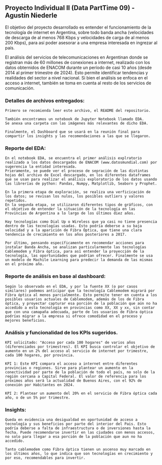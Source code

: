 ## Proyecto Individual II (Data PartTime 09) - Agustín Niederle

 El objetivo del proyecto desarrollado es entender el funcionamiento de la tecnología de internet en Argentina, sobre todo banda ancha (velocidades de descarga de al menos 768 Kbps y velocidades de carga de al menos 200 Kbps), para así poder asesorar a una empresa interesada en ingrezar al país.

 El análisis del servicios de telecomunicaciones en Argentinan donde se registran más de 60 millones de conexiones a internet, realizado con los datos obternidos de ENACOM durante un período de casi 10 años (desde 2014 al primer trimestre de 2024). Esto permite identificar tendencias y realidades del sector a nivel nacional. Si bien el análisis se enfoca en el acceso a internet, también se toma en cuenta al resto de los servicios de comunicación.

### Detalles de archivos entregados:

    Primero se recomienda leer este archivo, el README del repositorio.
    
    También encontramos un notebook de Jupyter Notebook llamado EDA. 
    Se anexa una carpeta con las imágenes más relevantes de dicho EDA. 
    
    Finalmente, el Dashboard que se usará en la reunión final para compartir los insights y las recomendaciones a las que se llegaron. 

### Reporte del EDA:

    En el notebook EDA, se encuentra el primer análisis explratorio realizado a los datos descargados de ENACOM (www.datosmundial.com) por sugerencia la entidad interesada.
    Prieramente, se puede ver el proceso de sepración de las distintas hojas del archivo de Excel descargado, en los diferentes dataframes que se usan para realizar el análisis exploratorio de los datos usando las librerías de python: Pandas, Numpy, Matplotlib, Seaborn y Prophet.
    
    En la primera etapa de exploración, se realiza una verficicación de los datos; se revisan los nulos, los posibles outliers y valores repetidos. 
    En la segunda etapa, se utilizaron diferentes tipos de gráficos, con el objetivo de entender la situación de la tecnología en las Provincias de Argentina a lo largo de los últimos diez años.

    Hay tecnologías como Dial Up o Wireless que ya casi no tiene presencia dentro de las tecnologías usadas. Esto podría deberse a su baja velocidad y a la aparición de Fibra Óptica, que tiene una clara tendencia de crecimiento en los años posteriores a 2017.

    Por último, pensando específicamente en recomendar acciones para instalar Banda Ancha, se analizan particularmente las tecnologías Cablemodem y Fibra óptica, para así entender la proyección de la tecnología, las oportunidades que podrían ofrecer. Finalmente se usa un modelo de Machile Learning para predecir la demanda de las mismas en el próximo año. 


### Reporte de análisis en base al dashboard:

    Según lo observado en el EDA, y por la fuente XX (o por casos similares) podemos anticipar que la tecnología Cablemodem migrará por Fibra óptica al menos parcialmente. Esto permite tener en cuenta a los posibles usuarios actuales de Cablemodem, además de los de Fibra óptica, y proyectar capturar esa porción de la población que aún no ha accedido a esta tecnología en provincias como XX, XX y xx, sin contar que con una camapaña adecuada, parte de los usuarios de Fibra óptica podrías migrar a la empresa si ofrece comodidad en el proceso y mejores beneficios.

### Análisis y funcionalidad de los KPIs sugeridos.

    KPI solicitado: "Acceso por cada 100 hogares" de varios años (diferenciados por trimestres). El KPI busca controlar el objetivo de  aumento en un 2% del acceso al servicio de internet por trimestre, cada 100 hogares, por provincia. 

    KPI 1: Este KPI compara el acceso a internet entre diferentes provincias o regiones. Sirve para plantear un aumento en la conectividad por parte de la población de todo el país, no solo de la región cercana a Capital Federal. El valor de referencia para los próximos años será la actualidad de Buenos Aires, con el 92% de conexión por Habitantes en 2024. 

    KPI 2: Plantear un aumento del 20% en el servicio de Fibra óptica cada año, o de un 5% por trimestre.

### Insights:
    
    Queda en evidencia una desigualdad en oportunidad de acceso a tecnología y sus beneficios por parte del interior del Pais. Esto podría deberse a falta de infraestructura o de inversiones hasta la fecha. Puede recomendarse invertir en las ciudades con menos accesos, no solo para llegar a esa porción de la población que aun no ha accedido.

    Tanto cablemodem como Fibra óptica tienen un ascenso muy marcado en los últimos años, lo que indica que son tecnologías en crecimiento y por eso, recomendables para invertir.
